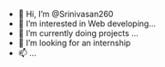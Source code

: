 - 👋 Hi, I’m @Srinivasan260
- 👀 I’m interested in Web developing...
- 🌆 I’m currently doing projects ...
- 💞️ I’m looking for an internship
- 📫 ...

<!---
Srinivasan260/Srinivasan260 is a ✨ special ✨ repository because its `README.md` (this file) appears on your GitHub profile.
You can click the Preview link to take a look at your changes.
--->
